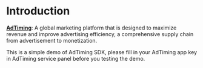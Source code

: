 # Introduction

[**AdTiming**](https://www.adtiming.com/):
A global marketing platform that is designed to maximize revenue and improve advertising efficiency, a comprehensive supply chain from advertisement to monetization.

This is a simple demo of AdTiming SDK, please fill in your AdTiming app key
in AdTiming service panel before you testing the demo.
